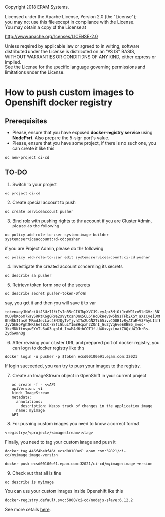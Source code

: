 Copyright 2018 EPAM Systems.

Licensed under the Apache License, Version 2.0 (the "License");  
you may not use this file except in compliance with the License.  
You may obtain a copy of the License at

http://www.apache.org/licenses/LICENSE-2.0

Unless required by applicable law or agreed to in writing, software  
distributed under the License is distributed on an "AS IS" BASIS,  
WITHOUT WARRANTIES OR CONDITIONS OF ANY KIND, either express or implied.  
See the License for the specific language governing permissions and  
limitations under the License.

# How to push custom images to Openshift docker registry

## Prerequisites

- Please, ensure that you have exposed **docker-registry service** using **NodePort**. Also prepare the 5-sign port's value.
- Please, ensure that you have some project, if there is no such one, you can create it like this

```
oc new-project ci-cd
```

## TO-DO

1. Switch to your project
```
oc project ci-cd
```

2. Create special account to push
```
oc create serviceaccount pusher
```

3. Bind role with pushing rights to the account
if you are Cluster Admin, please do the following
```
oc policy add-role-to-user system:image-builder system:serviceaccount:cd-cd:pusher
```
if you are Project Admin, please do the following
```
oc policy add-role-to-user edit system:serviceaccount:ci-cd:pusher
```

4. Investigate the created account concerning its secrets
```
oc describe sa pusher
```

5. Retrieve token form one of the secrets
```
oc describe secret pusher-token-0fc4n
```
say, you got it and then you will save it to var
```
token=eyJhbGciOiJSUzI1NiIsInR5cCI6IkpXVCJ9.eyJpc3MiOiJrdWJlcm5ldGVzL3NlcnZpY2VhY2NvdW50Iiwia3ViZXJuZXRlcy5pby9zZXJ2aWNlYWNjb3VudC9uYW1lc3BhY2UiOiJjaS1jZCIsImt1YmVybmV0ZXMuaW8vc2VydmljZWFjY291bnQvc2VjcmV0Lm5hbWUiOiJwdXNoZXItdG9rZW4tOG16djkiLCJrdWJlcm5ldGVzLmlvL3NlcnZpY2VhY2NvdW50L3NlcnZpY2UtYWNjb3VudC5uYW1lIjoicHVzaGVyIiwia3ViZXJuZXRlcy5pby9zZXJ2aWNlYWNjb3VudC9zZXJ2aWNlLWFjY291bnQudWlkIjoiYmU2NjBhY2EtZjVkNi0xMWU3LWI4YTAtMDA1MDU2OGU2MjhjIiwic3ViIjoic3lzdGVtOnNlcnZpY2VhY2NvdW50OmNpLWNkOnB1c2hlciJ9.A0kr8y_C-mUDybKo6m75aySRRtK6gGRWe2sVytcsn0nu5CL6jHoDkHevIw5b9zTFb2XSYjaXzCyeiDmN9kdR2uR2YIBvHM9qFHGF15RbLCQVj5Jf-0hN8hIfasGfMRmdJezLac4kNJQyTvTjvhITo2UGN2Ti65ivvCOUB1vRyATaRvV3PhyLI4fHry7Jh70k4GjmJgRxvq-JyVGkBoPgh2HRl6efZcC-8sfiGLuiY1mBHcpxh2ZOnI_Gu2gVq6veE8BB6_mooc-3kzMDKftnvpwEYmT-6aO3uypld_InwMAd6tbCOTJf-U4UxvyxLnaiZ0QxU4ICbrRs-ZydGAmnQg
```

6. After revising your cluster URL and prepared port of docker registry, you can login to docker registry like this
```
docker login -u pusher -p $token ecsd00100e91.epam.com:32021
```
If login succeeded, you can try to push your images to the registry.

7. Create an ImageStream object in OpenShift in your current project
```
   oc create -f - <<API
   apiVersion: v1
   kind: ImageStream
   metadata:
     annotations:
       description: Keeps track of changes in the application image
     name: myimage
   API
```

8. For pushing custom images you need to know a correct format
```
<registry>/<project>/<imagestream>:<tag>
```
Finally, you need to tag your custom image and push it
```
docker tag 445f4be0f46f ecsd00100e91.epam.com:32021/ci-cd/myimage:image-version
```
```
docker push ecsd00100e91.epam.com:32021/ci-cd/myimage:image-version
```

9. Check out that all is fine
```
oc describe is myimage
```
You can use your custom images inside Openshift like this
```
docker-registry.default.svc:5000/ci-cd/nodejs-slave:6.12.2
```

See more details [here](https://blog.openshift.com/remotely-push-pull-container-images-openshift/).
